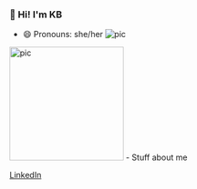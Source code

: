 ### 👋 Hi! I'm KB
- 😄 Pronouns: she/her
![pic](https://user-images.githubusercontent.com/74560886/117216173-36cc2880-adb4-11eb-8d28-5f35c71b673c.jpg)
<img src="(https://user-images.githubusercontent.com/74560886/117216173-36cc2880-adb4-11eb-8d28-5f35c71b673c.jpg" alt="pic" width="200"/>
- Stuff about me

[LinkedIn](https://www.linkedin.com/in/katy-boyles/)
